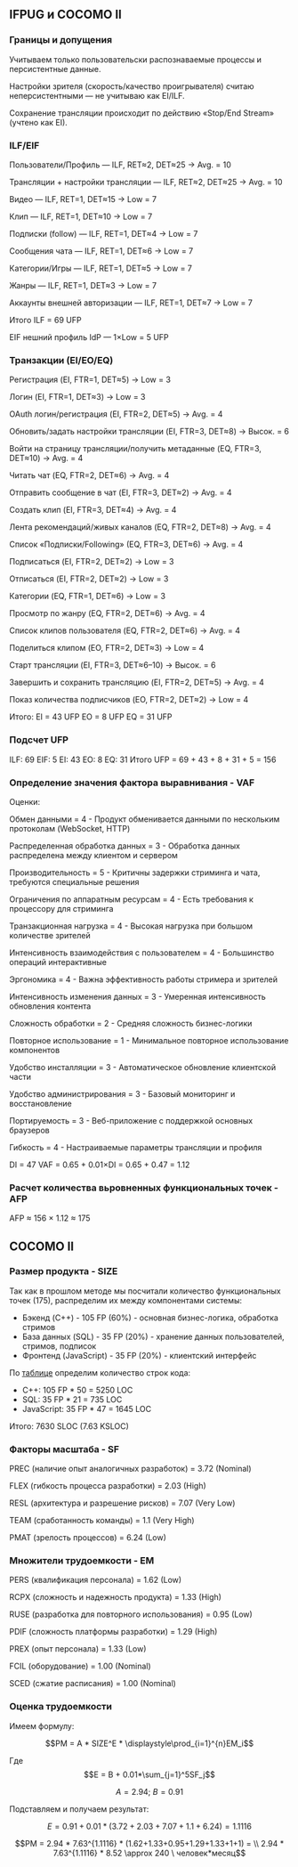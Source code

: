 
## IFPUG и COCOMO II


### Границы и допущения

Учитываем только пользовательски распознаваемые процессы и персистентные данные.

Настройки зрителя (скорость/качество проигрывателя) считаю неперсистентными — не учитываю как EI/ILF.
   
Сохранение трансляции происходит по действию «Stop/End Stream» (учтено как EI).

### ILF/EIF

Пользователи/Профиль — ILF, RET≈2, DET≈25 → Avg. = 10

Трансляции + настройки трансляции — ILF, RET≈2, DET≈25 → Avg. = 10

Видео — ILF, RET=1, DET≈15 → Low = 7

Клип — ILF, RET=1, DET≈10 → Low = 7

Подписки (follow) — ILF, RET=1, DET≈4 → Low = 7

Сообщения чата — ILF, RET=1, DET≈6 → Low = 7

Категории/Игры — ILF, RET=1, DET≈5 → Low = 7

Жанры — ILF, RET=1, DET≈3 → Low = 7

Аккаунты внешней авторизации — ILF, RET=1, DET≈7 → Low = 7

Итого ILF = 69 UFP


EIF нешний профиль IdP — 1×Low = 5 UFP


### Транзакции (EI/EO/EQ)

Регистрация (EI, FTR=1, DET≈5) → Low = 3

Логин (EI, FTR=1, DET≈3) → Low = 3

OAuth логин/регистрация (EI, FTR=2, DET≈5) → Avg. = 4

Обновить/задать настройки трансляции (EI, FTR=3, DET≈8) → Высок. = 6

Войти на страницу трансляции/получить метаданные (EQ, FTR=3, DET≈10) → Avg. = 4

Читать чат (EQ, FTR=2, DET≈6) → Avg. = 4

Отправить сообщение в чат (EI, FTR=3, DET≈2) → Avg. = 4

Создать клип (EI, FTR=3, DET≈4) → Avg. = 4

Лента рекомендаций/живых каналов (EQ, FTR=2, DET≈8) → Avg. = 4

Список «Подписки/Following» (EQ, FTR=3, DET≈6) → Avg. = 4

Подписаться (EI, FTR=2, DET≈2) → Low = 3

Отписаться (EI, FTR=2, DET≈2) → Low = 3

Категории (EQ, FTR=1, DET≈6) → Low = 3

Просмотр по жанру (EQ, FTR=2, DET≈6) → Avg. = 4

Список клипов пользователя (EQ, FTR=2, DET≈6) → Avg. = 4

Поделиться клипом (EO, FTR=2, DET≈3) → Low = 4

Старт трансляции (EI, FTR=3, DET≈6–10) → Высок. = 6

Завершить и сохранить трансляцию (EI, FTR=2, DET≈5) → Avg. = 4

Показ количества подписчиков (EO, FTR=2, DET≈2) → Low = 4

Итого:
EI = 43 UFP
EO = 8 UFP
EQ = 31 UFP


### Подсчет UFP

ILF: 69
EIF: 5
EI: 43
EO: 8
EQ: 31
Итого UFP = 69 + 43 + 8 + 31 + 5 = 156

### Определение значения фактора выравнивания - VAF

Оценки: 

Обмен данными = 4 - Продукт обменивается данными по нескольким протоколам (WebSocket, HTTP)

Распределенная обработка данных = 3 - Обработка данных распределена между клиентом и сервером

Производительность = 5 - Критичны задержки стриминга и чата, требуются специальные решения

Ограничения по аппаратным ресурсам = 4 - Есть требования к процессору для стриминга

Транзакционная нагрузка = 4 - Высокая нагрузка при большом количестве зрителей

Интенсивность взаимодействия с пользователем = 4 - Большинство операций интерактивные

Эргономика = 4 - Важна эффективность работы стримера и зрителей

Интенсивность изменения данных = 3 - Умеренная интенсивность обновления контента

Сложность обработки = 2 - Средняя сложность бизнес-логики

Повторное использование = 1 - Минимальное повторное использование компонентов

Удобство инсталляции = 3 - Автоматическое обновление клиентской части

Удобство администрирования = 3 - Базовый мониторинг и восстановление

Портируемость = 3 - Веб-приложение с поддержкой основных браузеров

Гибкость = 4 - Настраиваемые параметры трансляции и профиля

DI = 47
VAF = 0.65 + 0.01×DI = 0.65 + 0.47 = 1.12

### Расчет количества вьровненных функциональных точек  - AFP

AFP ≈ 156 × 1.12 ≈ 175



## COCOMO II

### Размер продукта - SIZE

Так как в прошлом методе мы посчитали количество функциональных точек (175), распределим их между компонентами системы:

- Бэкенд (C++) - 105 FP (60%) - основная бизнес-логика, обработка стримов
- База данных (SQL) - 35 FP (20%) - хранение данных пользователей, стримов, подписок
- Фронтенд (JavaScript) - 35 FP (20%) - клиентский интерфейс

По [таблице](https://www.qsm.com/resources/function-point-languages-table) определим количество строк кода:

- C++: 105 FP * 50 = 5250 LOC
- SQL: 35 FP * 21 = 735 LOC  
- JavaScript: 35 FP * 47 = 1645 LOC

Итого: 7630 SLOC (7.63 KSLOC)

### Факторы масштаба - SF

PREC (наличие опыт аналогичных разработок) = 3.72 (Nominal)

FLEX (гибкость процесса разработки) = 2.03 (High)

RESL (архитектура и разрешение рисков) = 7.07 (Very Low)

TEAM (сработанность команды) = 1.1 (Very High)

PMAT (зрелость процессов) = 6.24 (Low)

### Множители трудоемкости - EM

PERS (квалификация персонала) = 1.62 (Low)

RCPX (сложность и надежность продукта) = 1.33 (High)

RUSE (разработка для повторного использования) = 0.95 (Low)

PDIF (сложность платформы разработки) = 1.29 (High)

PREX (опыт персонала) = 1.33 (Low)

FCIL (оборудование) = 1.00 (Nominal)

SCED (сжатие расписания) = 1.00 (Nominal)

### Оценка трудоемкости

Имеем формулу:

$$PM = A * SIZE^E * \displaystyle\prod_{i=1}^{n}EM_i$$

Где
$$E = B + 0.01*\sum_{j=1}^5SF_j$$

$$A = 2.94; \ B=0.91$$

Подставляем и получаем результат:

$$E = 0.91 + 0.01*(3.72+2.03+7.07+1.1+6.24) = 1.1116$$

$$PM = 2.94 * 7.63^{1.1116} * (1.62+1.33+0.95+1.29+1.33+1+1) = \\ 2.94 * 7.63^{1.1116} * 8.52 \approx 240 \ человек*месяц$$